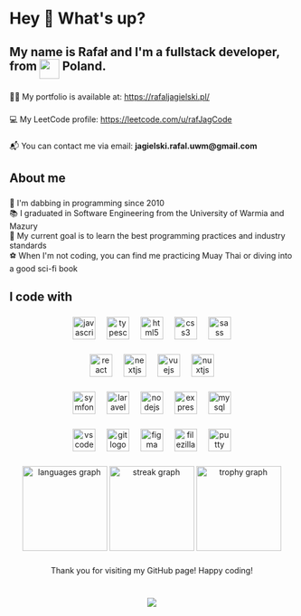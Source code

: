 <h1 align="left">Hey 👋 What's up?</h1>

###

<h2 align="left">My name is Rafał and I'm a fullstack developer, from <img src="https://github.com/rafJagCode/tech_icons/blob/main/poland-flag.png?raw=true" width="35" height="35" align="top"/> Poland.</h2>

###

<p align="left">👨‍💻 My portfolio is available at: <a href="https://rafaljagielski.pl/">https://rafaljagielski.pl/</a></p>

###

<p align="left">💻 My LeetCode profile: <a href="https://leetcode.com/u/rafJagCode">https://leetcode.com/u/rafJagCode</a></p>

###

<p align="left">📬 You can contact me via email: <strong>jagielski.rafal.uwm@gmail.com</strong></p>

###

<h2 align="left">About me</h2>

###

<p align="left">📅 I'm dabbing in programming since 2010<br>📚 I graduated in Software Engineering from the University of Warmia and Mazury<br>🎯 My current goal is to learn the best programming practices and industry standards<br>⚽ When I'm not coding, you can find me practicing Muay Thai or diving into a good sci-fi book</p>

###

<h2 align="left">I code with</h2>

###

<div align="center">
  <img src="https://cdn.jsdelivr.net/gh/devicons/devicon/icons/javascript/javascript-original.svg" height="40" alt="javascript logo"  />
  <img width="12" />
  <img src="https://cdn.jsdelivr.net/gh/devicons/devicon/icons/typescript/typescript-original.svg" height="40" alt="typescript logo"  />
  <img width="12" />
  <img src="https://cdn.jsdelivr.net/gh/devicons/devicon/icons/html5/html5-original.svg" height="40" alt="html5 logo"  />
  <img width="12" />
  <img src="https://cdn.jsdelivr.net/gh/devicons/devicon/icons/css3/css3-original.svg" height="40" alt="css3 logo"  />
  <img width="12" />
  <img src="https://cdn.jsdelivr.net/gh/devicons/devicon/icons/sass/sass-original.svg" height="40" alt="sass logo"  />
</div>

###

<div align="center">
  <img src="https://cdn.jsdelivr.net/gh/devicons/devicon/icons/react/react-original.svg" height="40" alt="react logo"  />
  <img width="12" />
  <img src="https://cdn.jsdelivr.net/gh/devicons/devicon/icons/nextjs/nextjs-original.svg" height="40" alt="nextjs logo"  />
  <img width="12" />
  <img src="https://cdn.jsdelivr.net/gh/devicons/devicon/icons/vuejs/vuejs-original.svg" height="40" alt="vuejs logo"  />
  <img width="12" />
  <img src="https://cdn.jsdelivr.net/gh/devicons/devicon/icons/nuxtjs/nuxtjs-original.svg" height="40" alt="nuxtjs logo"  />
</div>

###

<div align="center">
  <img src="https://cdn.jsdelivr.net/gh/devicons/devicon/icons/symfony/symfony-original.svg" height="40" alt="symfony logo"  />
  <img width="12" />
  <img src="https://github.com/rafJagCode/tech_icons/blob/main/laravel.png?raw=true" height="40" alt="laravel logo"  />
  <img width="12" />
  <img src="https://cdn.jsdelivr.net/gh/devicons/devicon/icons/nodejs/nodejs-original.svg" height="40" alt="nodejs logo"  />
  <img width="12" />
  <img src="https://github.com/rafJagCode/tech_icons/blob/main/expressjs.png?raw=true" height="40" alt="express logo"  />
  <img width="12" />
  <img src="https://cdn.jsdelivr.net/gh/devicons/devicon/icons/mysql/mysql-original.svg" height="40" alt="mysql logo"  />
</div>

###

<div align="center">
  <img src="https://cdn.jsdelivr.net/gh/devicons/devicon/icons/vscode/vscode-original.svg" height="40" alt="vscode logo"  />
  <img width="12" />
  <img src="https://cdn.jsdelivr.net/gh/devicons/devicon/icons/git/git-original.svg" height="40" alt="git logo"  />
  <img width="12" />
  <img src="https://cdn.jsdelivr.net/gh/devicons/devicon/icons/figma/figma-original.svg" height="40" alt="figma logo"  />
  <img width="12" />
  <img src="https://cdn.jsdelivr.net/gh/devicons/devicon/icons/filezilla/filezilla-plain.svg" height="40" alt="filezilla logo"  />
  <img width="12" />
  <img src="https://cdn.jsdelivr.net/gh/devicons/devicon/icons/putty/putty-original.svg" height="40" alt="putty logo"  />
</div>

###

<div align="center">
  <img src="https://github-readme-stats.vercel.app/api/top-langs?username=rafJagCode&locale=en&hide_title=true&layout=compact&card_width=320&langs_count=5&theme=dracula&hide_border=true&order=2" height="150" alt="languages graph"  />
  <img src="https://streak-stats.demolab.com?user=rafJagCode&locale=en&mode=daily&theme=dracula&hide_border=true&border_radius=5&order=3" height="150" alt="streak graph"  />
  <img src="https://github-profile-trophy.vercel.app?username=rafJagCode&theme=dracula&column=-1&row=1&margin-w=8&margin-h=8&no-bg=true&no-frame=true&order=4&rank=SECRET,SSS,SS,S,AAA,AA,A,B" height="150" alt="trophy graph"  />
</div>

###

<p align="center">Thank you for visiting my GitHub page! Happy coding!</p>

###

<br clear="both">

<div align="center">
  <img src="https://profile-counter.glitch.me/rafJagCode/count.svg?"  />
</div>

###
